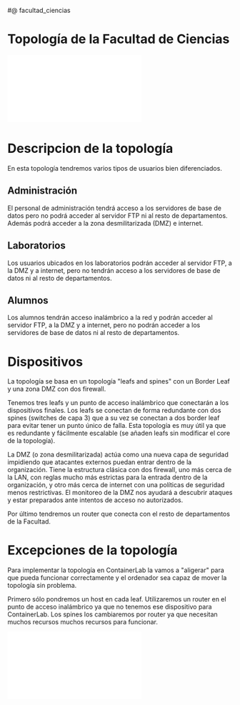 #@ facultad_ciencias
# Topología de la Facultad de Ciencias 

![](facultad_ciencias_topo.pdf)

# Descripcion de la topología

En esta topología tendremos varios tipos de usuarios bien diferenciados. 

## Administración

El personal de administración tendrá acceso a los servidores de base de datos pero no podrá acceder al servidor FTP ni al resto de departamentos. Además podrá acceder a la zona desmilitarizada (DMZ) e internet.

## Laboratorios

Los usuarios ubicados en los laboratorios podrán acceder al servidor FTP, a la DMZ y a internet, pero no tendrán acceso a los servidores de base de datos ni al resto de departamentos.

## Alumnos

Los alumnos tendrán acceso inalámbrico a la red y podrán acceder al servidor FTP, a la DMZ y a internet, pero no podrán acceder a los servidores de base de datos ni al resto de departamentos.

# Dispositivos

La topología se basa en un topología "leafs and spines" con un Border Leaf y una zona DMZ con dos firewall.

Tenemos tres leafs y un punto de acceso inalámbrico que conectarán a los dispositivos finales. Los leafs se conectan de forma redundante con dos spines (switches de capa 3) que a su vez se conectan a dos border leaf para evitar tener un punto único de falla. Esta topología es muy útil ya que es redundante y fácilmente escalable (se añaden leafs sin modificar el core de la topología). 

La DMZ (o zona desmilitarizada) actúa como una nueva capa de seguridad impidiendo que atacantes externos puedan entrar dentro de la organización. Tiene la estructura clásica con dos firewall, uno más cerca de la LAN, con reglas mucho más estrictas para la entrada dentro de la organización, y otro más cerca de internet con una políticas de seguridad menos restrictivas. El monitoreo de la DMZ nos ayudará a descubrir ataques y estar preparados ante intentos de acceso no autorizados.

Por último tendremos un router que conecta con el resto de departamentos de la Facultad.

# Excepciones de la topología

Para implementar la topología en ContainerLab la vamos a "aligerar" para que pueda funcionar correctamente y el ordenador sea capaz de mover la topología sin problema. 

Primero sólo pondremos un host en cada leaf. Utilizaremos un router en el punto de acceso inalámbrico ya que no tenemos ese dispositivo para ContainerLab. Los spines los cambiaremos por router ya que necesitan muchos recursos muchos recursos para funcionar. 

![](facultad_ciencias_conexiones.drawio.pdf)